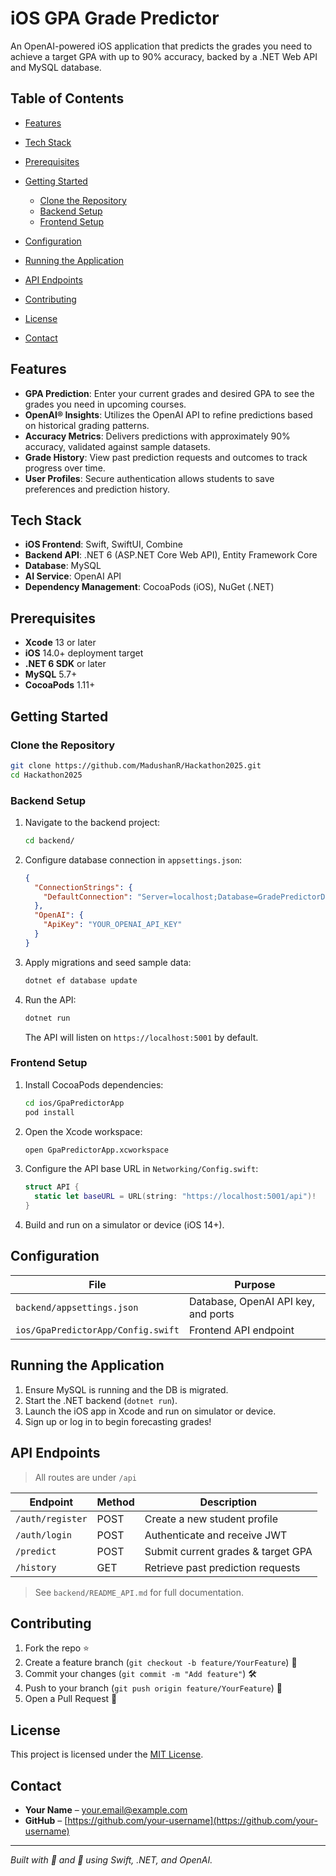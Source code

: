 # iOS GPA Grade Predictor

An OpenAI-powered iOS application that predicts the grades you need to achieve a target GPA with up to 90% accuracy, backed by a .NET Web API and MySQL database.

## Table of Contents

* [Features](#features)
* [Tech Stack](#tech-stack)
* [Prerequisites](#prerequisites)
* [Getting Started](#getting-started)

  * [Clone the Repository](#clone-the-repository)
  * [Backend Setup](#backend-setup)
  * [Frontend Setup](#frontend-setup)
* [Configuration](#configuration)
* [Running the Application](#running-the-application)
* [API Endpoints](#api-endpoints)
* [Contributing](#contributing)
* [License](#license)
* [Contact](#contact)

## Features

* **GPA Prediction**: Enter your current grades and desired GPA to see the grades you need in upcoming courses.
* **OpenAI® Insights**: Utilizes the OpenAI API to refine predictions based on historical grading patterns.
* **Accuracy Metrics**: Delivers predictions with approximately 90% accuracy, validated against sample datasets.
* **Grade History**: View past prediction requests and outcomes to track progress over time.
* **User Profiles**: Secure authentication allows students to save preferences and prediction history.

## Tech Stack

* **iOS Frontend**: Swift, SwiftUI, Combine
* **Backend API**: .NET 6 (ASP.NET Core Web API), Entity Framework Core
* **Database**: MySQL
* **AI Service**: OpenAI API
* **Dependency Management**: CocoaPods (iOS), NuGet (.NET)

## Prerequisites

* **Xcode** 13 or later
* **iOS** 14.0+ deployment target
* **.NET 6 SDK** or later
* **MySQL** 5.7+
* **CocoaPods** 1.11+

## Getting Started

### Clone the Repository

```bash
git clone https://github.com/MadushanR/Hackathon2025.git
cd Hackathon2025
```

### Backend Setup

1. Navigate to the backend project:

   ```bash
   cd backend/
   ```
2. Configure database connection in `appsettings.json`:

   ```json
   {
     "ConnectionStrings": {
       "DefaultConnection": "Server=localhost;Database=GradePredictorDb;User=<username>;Password=<password>;"
     },
     "OpenAI": {
       "ApiKey": "YOUR_OPENAI_API_KEY"
     }
   }
   ```
3. Apply migrations and seed sample data:

   ```bash
   dotnet ef database update
   ```
4. Run the API:

   ```bash
   dotnet run
   ```

   The API will listen on `https://localhost:5001` by default.

### Frontend Setup

1. Install CocoaPods dependencies:

   ```bash
   cd ios/GpaPredictorApp
   pod install
   ```
2. Open the Xcode workspace:

   ```bash
   open GpaPredictorApp.xcworkspace
   ```
3. Configure the API base URL in `Networking/Config.swift`:

   ```swift
   struct API {
     static let baseURL = URL(string: "https://localhost:5001/api")!
   }
   ```
4. Build and run on a simulator or device (iOS 14+).

## Configuration

| File                               | Purpose                             |
| ---------------------------------- | ----------------------------------- |
| `backend/appsettings.json`         | Database, OpenAI API key, and ports |
| `ios/GpaPredictorApp/Config.swift` | Frontend API endpoint               |

## Running the Application

1. Ensure MySQL is running and the DB is migrated.
2. Start the .NET backend (`dotnet run`).
3. Launch the iOS app in Xcode and run on simulator or device.
4. Sign up or log in to begin forecasting grades!

## API Endpoints

> All routes are under `/api`

| Endpoint         | Method | Description                        |
| ---------------- | ------ | ---------------------------------- |
| `/auth/register` | POST   | Create a new student profile       |
| `/auth/login`    | POST   | Authenticate and receive JWT       |
| `/predict`       | POST   | Submit current grades & target GPA |
| `/history`       | GET    | Retrieve past prediction requests  |

> See `backend/README_API.md` for full documentation.

## Contributing

1. Fork the repo ⭐️
2. Create a feature branch (`git checkout -b feature/YourFeature`) 🔀
3. Commit your changes (`git commit -m "Add feature"`) 🛠️
4. Push to your branch (`git push origin feature/YourFeature`) 🚀
5. Open a Pull Request 🔎

## License

This project is licensed under the [MIT License](LICENSE).

## Contact

* **Your Name** – [your.email@example.com](mailto:your.email@example.com)
* **GitHub** – [https://github.com/your-username](https://github.com/your-username)

---

*Built with 🚀 and 🤖 using Swift, .NET, and OpenAI.*
